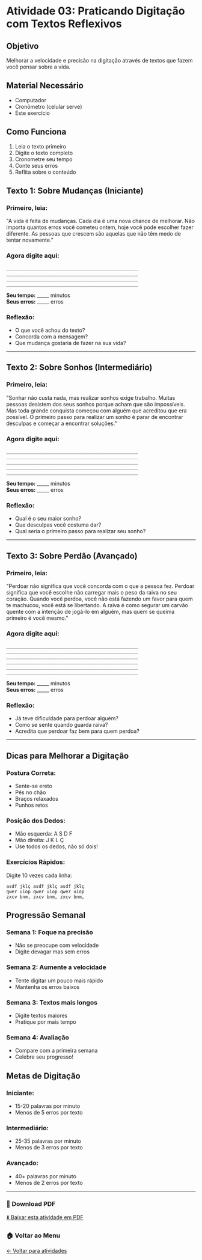 # Atividade 03: Praticando Digitação com Textos Reflexivos

## Objetivo
Melhorar a velocidade e precisão na digitação através de textos que fazem você pensar sobre a vida.

## Material Necessário
- Computador
- Cronômetro (celular serve)
- Este exercício

## Como Funciona
1. Leia o texto primeiro
2. Digite o texto completo
3. Cronometre seu tempo
4. Conte seus erros
5. Reflita sobre o conteúdo

## Texto 1: Sobre Mudanças (Iniciante)

### Primeiro, leia:
"A vida é feita de mudanças. Cada dia é uma nova chance de melhorar. Não importa quantos erros você cometeu ontem, hoje você pode escolher fazer diferente. As pessoas que crescem são aquelas que não têm medo de tentar novamente."

### Agora digite aqui:
```
_________________________________________________
_________________________________________________
_________________________________________________
_________________________________________________
```

**Seu tempo:** _____ minutos  
**Seus erros:** _____ erros

### Reflexão:
- O que você achou do texto?
- Concorda com a mensagem?
- Que mudança gostaria de fazer na sua vida?

---

## Texto 2: Sobre Sonhos (Intermediário)

### Primeiro, leia:
"Sonhar não custa nada, mas realizar sonhos exige trabalho. Muitas pessoas desistem dos seus sonhos porque acham que são impossíveis. Mas toda grande conquista começou com alguém que acreditou que era possível. O primeiro passo para realizar um sonho é parar de encontrar desculpas e começar a encontrar soluções."

### Agora digite aqui:
```
_________________________________________________
_________________________________________________
_________________________________________________
_________________________________________________
_________________________________________________
```

**Seu tempo:** _____ minutos  
**Seus erros:** _____ erros

### Reflexão:
- Qual é o seu maior sonho?
- Que desculpas você costuma dar?
- Qual seria o primeiro passo para realizar seu sonho?

---

## Texto 3: Sobre Perdão (Avançado)

### Primeiro, leia:
"Perdoar não significa que você concorda com o que a pessoa fez. Perdoar significa que você escolhe não carregar mais o peso da raiva no seu coração. Quando você perdoa, você não está fazendo um favor para quem te machucou, você está se libertando. A raiva é como segurar um carvão quente com a intenção de jogá-lo em alguém, mas quem se queima primeiro é você mesmo."

### Agora digite aqui:
```
_________________________________________________
_________________________________________________
_________________________________________________
_________________________________________________
_________________________________________________
_________________________________________________
```

**Seu tempo:** _____ minutos  
**Seus erros:** _____ erros

### Reflexão:
- Já teve dificuldade para perdoar alguém?
- Como se sente quando guarda raiva?
- Acredita que perdoar faz bem para quem perdoa?

---

## Dicas para Melhorar a Digitação

### Postura Correta:
- Sente-se ereto
- Pés no chão
- Braços relaxados
- Punhos retos

### Posição dos Dedos:
- Mão esquerda: A S D F
- Mão direita: J K L Ç
- Use todos os dedos, não só dois!

### Exercícios Rápidos:
Digite 10 vezes cada linha:
```
asdf jklç asdf jklç asdf jklç
qwer uiop qwer uiop qwer uiop
zxcv bnm, zxcv bnm, zxcv bnm,
```

## Progressão Semanal

### Semana 1: Foque na precisão
- Não se preocupe com velocidade
- Digite devagar mas sem erros

### Semana 2: Aumente a velocidade
- Tente digitar um pouco mais rápido
- Mantenha os erros baixos

### Semana 3: Textos mais longos
- Digite textos maiores
- Pratique por mais tempo

### Semana 4: Avaliação
- Compare com a primeira semana
- Celebre seu progresso!

## Metas de Digitação

### Iniciante:
- 15-20 palavras por minuto
- Menos de 5 erros por texto

### Intermediário:
- 25-35 palavras por minuto
- Menos de 3 erros por texto

### Avançado:
- 40+ palavras por minuto
- Menos de 2 erros por texto

---

### 📁 Download PDF
[⬇️ Baixar esta atividade em PDF](./atividade03_digitacao_reflexiva.pdf)

### 🏠 Voltar ao Menu
[← Voltar para atividades](../README.md)
